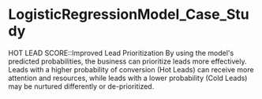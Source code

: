# LogisticRegressionModel_Case_Study
HOT LEAD SCORE::Improved Lead Prioritization By using the model's predicted probabilities, the business can prioritize leads more effectively. Leads with a higher probability of conversion (Hot Leads) can receive more attention and resources, while leads with a lower probability (Cold Leads) may be nurtured differently or de-prioritized.
